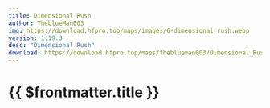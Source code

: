 ```yaml
---
title: Dimensional Rush
author: TheblueMan003
img: https://download.hfpro.top/maps/images/6-dimensional_rush.webp
version: 1.19.3
desc: "Dimensional Rush"
download: https://download.hfpro.top/maps/theblueman003/Dimensional_Rush.zip
---
```


# {{ $frontmatter.title }}
